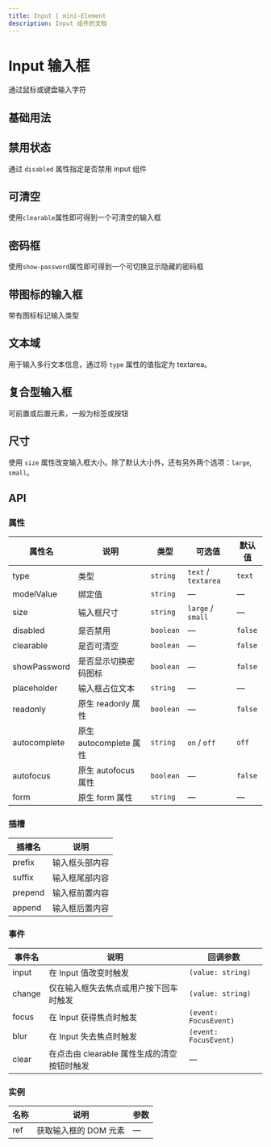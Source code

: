 ```yaml
---
title: Input | mini-Element
description: Input 组件的文档
---
```


# Input 输入框

通过鼠标或键盘输入字符

## 基础用法

<preview path="../demo/Input/Basic.vue" title="基础用法" description="Input 基础用法"></preview>

## 禁用状态

通过 `disabled` 属性指定是否禁用 input 组件

<preview path="../demo/Input/Disabled.vue" title="禁用状态" description="通过 disabled 属性指定是否禁用 input 组件"></preview>

## 可清空

使用`clearable`属性即可得到一个可清空的输入框

<preview path="../demo/Input/Clearable.vue" title="可清空" description="使用clearable属性即可得到一个可清空的输入框"></preview>

## 密码框

使用`show-password`属性即可得到一个可切换显示隐藏的密码框

<preview path="../demo/Input/Password.vue" title="密码框" description="使用show-password属性即可得到一个可切换显示隐藏的密码框"></preview>

## 带图标的输入框

带有图标标记输入类型

<preview path="../demo/Input/Icon.vue" title="带图标的输入框" description="通过 prefix-icon 和 suffix-icon 属性可以在输入框前后添加图标"></preview>

## 文本域

用于输入多行文本信息，通过将 `type` 属性的值指定为 textarea。

<preview path="../demo/Input/Textarea.vue" title="文本域" description="用于输入多行文本信息"></preview>

## 复合型输入框

可前置或后置元素，一般为标签或按钮

<preview path="../demo/Input/Slots.vue" title="复合型输入框" description="可前置或后置元素，一般为标签或按钮"></preview>

## 尺寸

使用 `size` 属性改变输入框大小。除了默认大小外，还有另外两个选项：`large`, `small`。

<preview path="../demo/Input/Size.vue" title="不同尺寸" description="使用size属性改变输入框大小"></preview>

## API

### 属性

| 属性名        | 说明                 | 类型      | 可选值                  | 默认值  |
| ------------- | -------------------- | --------- | ----------------------- | ------- |
| type          | 类型                 | `string`  | `text` / `textarea`     | `text`  |
| modelValue    | 绑定值               | `string`  | —                       | —       |
| size          | 输入框尺寸           | `string`  | `large` / `small`       | —       |
| disabled      | 是否禁用             | `boolean` | —                       | `false` |
| clearable     | 是否可清空           | `boolean` | —                       | `false` |
| showPassword  | 是否显示切换密码图标 | `boolean` | —                       | `false` |
| placeholder   | 输入框占位文本       | `string`  | —                       | —       |
| readonly      | 原生 readonly 属性   | `boolean` | —                       | `false` |
| autocomplete  | 原生 autocomplete 属性 | `string`  | `on` / `off`            | `off`   |
| autofocus     | 原生 autofocus 属性  | `boolean` | —                       | `false` |
| form          | 原生 form 属性       | `string`  | —                       | —       |

### 插槽

| 插槽名   | 说明                   |
| -------- | ---------------------- |
| prefix    | 输入框头部内容         |
| suffix    | 输入框尾部内容         |
| prepend   | 输入框前置内容         |
| append    | 输入框后置内容         |

### 事件

| 事件名  | 说明                                          | 回调参数                     |
| ------- | --------------------------------------------- | ---------------------------- |
| input   | 在 Input 值改变时触发                         | `(value: string)`            |
| change  | 仅在输入框失去焦点或用户按下回车时触发        | `(value: string)`            |
| focus   | 在 Input 获得焦点时触发                       | `(event: FocusEvent)`        |
| blur    | 在 Input 失去焦点时触发                       | `(event: FocusEvent)`        |
| clear   | 在点击由 clearable 属性生成的清空按钮时触发    | —                            |

### 实例

| 名称 | 说明                | 参数 |
| ---- | ------------------- | ---- |
| ref  | 获取输入框的 DOM 元素 | —    |